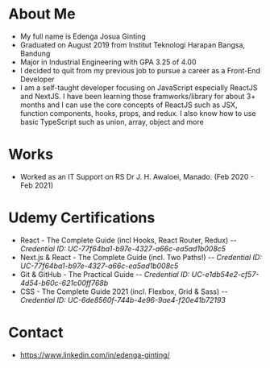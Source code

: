 # About Me

- My full name is Edenga Josua Ginting
- Graduated on August 2019 from Institut Teknologi Harapan Bangsa, Bandung
- Major in Industrial Engineering with GPA 3.25 of 4.00
- I decided to quit from my previous job to pursue a career as a Front-End Developer
- I am a self-taught developer focusing on JavaScript especially ReactJS and NextJS. I have been learning those framworks/library for about 3+ months and I can use the core concepts of ReactJS such as JSX, function components, hooks, props, and redux. I also know how to use basic TypeScript such as union, array, object and more

# Works 
- Worked as an IT Support on RS Dr J. H. Awaloei, Manado. (Feb 2020 - Feb 2021)

# Udemy Certifications
- React - The Complete Guide (incl Hooks, React Router, Redux) -- *Credential ID: UC-77f64ba1-b97e-4327-a66c-ea5ad1b008c5*
- Next.js & React - The Complete Guide (incl. Two Paths!) -- *Credential ID: UC-77f64ba1-b97e-4327-a66c-ea5ad1b008c5*
- Git & GitHub - The Practical Guide -- *Credential ID: UC-e1db54e2-cf57-4d54-b60c-621c00ff768b*
- CSS - The Complete Guide 2021 (incl. Flexbox, Grid & Sass) -- *Credential ID: UC-6de8560f-744b-4e96-9ae4-f20e41b72193*

# Contact 
- https://www.linkedin.com/in/edenga-ginting/
